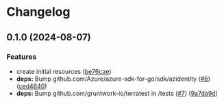 # Changelog

## 0.1.0 (2024-08-07)


### Features

* create initial resources ([be76cae](https://github.com/CloudNationHQ/terraform-azure-syn/commit/be76cae00a3330797a199fce07b17efd007f8e9f))
* **deps:** Bump github.com/Azure/azure-sdk-for-go/sdk/azidentity ([#6](https://github.com/CloudNationHQ/terraform-azure-syn/issues/6)) ([ced4840](https://github.com/CloudNationHQ/terraform-azure-syn/commit/ced4840f0dd119a2b3f1709eccbb844dfde2038b))
* **deps:** Bump github.com/gruntwork-io/terratest in /tests ([#7](https://github.com/CloudNationHQ/terraform-azure-syn/issues/7)) ([9a7da9d](https://github.com/CloudNationHQ/terraform-azure-syn/commit/9a7da9d00b1118daac4fee5f90761e8311b713ed))
